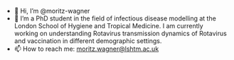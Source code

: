 - 👋 Hi, I’m @moritz-wagner
- 👀 I’m a PhD student in the field of infectious disease modelling at the London School of Hygiene and Tropical Medicine. I am currently working on understanding Rotavirus transmission dynamics of Rotavirus and vaccination in different demographic settings.
- 📫 How to reach me: moritz.wagner@lshtm.ac.uk

<!---
moritz-wagner/moritz-wagner is a ✨ special ✨ repository because its `README.md` (this file) appears on your GitHub profile.
You can click the Preview link to take a look at your changes.
--->
